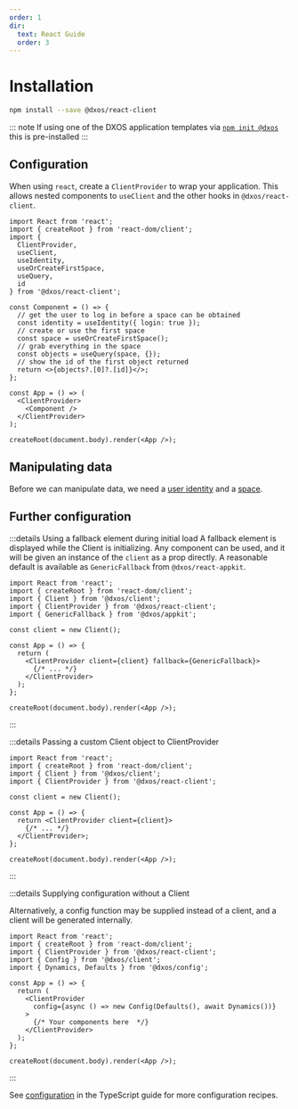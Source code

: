 ```yaml
---
order: 1
dir:
  text: React Guide
  order: 3
---
```


# Installation

```bash
npm install --save @dxos/react-client
```

::: note
If using one of the DXOS application templates via [`npm init @dxos`](../../cli/app-templates) this is pre-installed
:::

## Configuration

When using `react`, create a `ClientProvider` to wrap your application. This allows nested components to `useClient` and the other hooks in `@dxos/react-client`.

```tsx file=./snippets/create-client-react.tsx#L5-
import React from 'react';
import { createRoot } from 'react-dom/client';
import {
  ClientProvider,
  useClient,
  useIdentity,
  useOrCreateFirstSpace,
  useQuery,
  id
} from '@dxos/react-client';

const Component = () => {
  // get the user to log in before a space can be obtained
  const identity = useIdentity({ login: true });
  // create or use the first space
  const space = useOrCreateFirstSpace();
  // grab everything in the space
  const objects = useQuery(space, {});
  // show the id of the first object returned
  return <>{objects?.[0]?.[id]}</>;
};

const App = () => (
  <ClientProvider>
    <Component />
  </ClientProvider>
);

createRoot(document.body).render(<App />);
```

## Manipulating data

Before we can manipulate data, we need a [user identity](identity) and a [space](spaces).

## Further configuration

\:::details Using a fallback element during initial load
A fallback element is displayed while the Client is initializing. Any component can be used, and it will be given an instance of the `client` as a prop directly. A reasonable default is available as `GenericFallback` from `@dxos/react-appkit`.

```tsx file=./snippets/create-client-react-with-fallback.tsx#L5-
import React from 'react';
import { createRoot } from 'react-dom/client';
import { Client } from '@dxos/client';
import { ClientProvider } from '@dxos/react-client';
import { GenericFallback } from '@dxos/appkit';

const client = new Client();

const App = () => {
  return (
    <ClientProvider client={client} fallback={GenericFallback}>
      {/* ... */}
    </ClientProvider>
  );
};

createRoot(document.body).render(<App />);
```
:::

:::details Passing a custom Client object to ClientProvider

```tsx file=./snippets/create-client-react-with-client.tsx#L5-
import React from 'react';
import { createRoot } from 'react-dom/client';
import { Client } from '@dxos/client';
import { ClientProvider } from '@dxos/react-client';

const client = new Client();

const App = () => {
  return <ClientProvider client={client}>
    {/* ... */}
  </ClientProvider>;
};

createRoot(document.body).render(<App />);
```

:::

:::details Supplying configuration without a Client

Alternatively, a config function may be supplied instead of a client, and a client will be generated internally.

```tsx file=./snippets/create-client-react-with-config.tsx#L5-
import React from 'react';
import { createRoot } from 'react-dom/client';
import { ClientProvider } from '@dxos/react-client';
import { Config } from '@dxos/client';
import { Dynamics, Defaults } from '@dxos/config';

const App = () => {
  return (
    <ClientProvider
      config={async () => new Config(Defaults(), await Dynamics())}
    >
      {/* Your components here  */}
    </ClientProvider>
  );
};

createRoot(document.body).render(<App />);

```

:::

See [configuration](../typescript/config) in the TypeScript guide for more configuration recipes.
